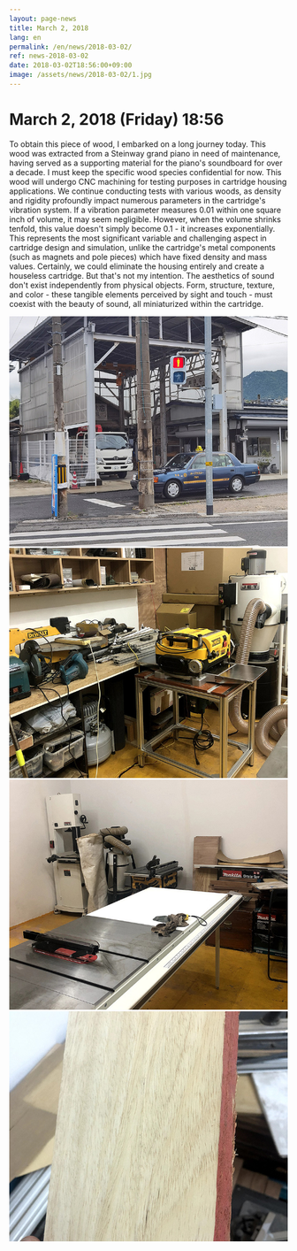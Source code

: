 ```yaml
---
layout: page-news
title: March 2, 2018
lang: en
permalink: /en/news/2018-03-02/
ref: news-2018-03-02
date: 2018-03-02T18:56:00+09:00
image: /assets/news/2018-03-02/1.jpg
---
```



# March 2, 2018 (Friday) 18:56

To obtain this piece of wood, I embarked on a long journey today.
This wood was extracted from a Steinway grand piano in need of maintenance, having served as a supporting material for the piano's soundboard for over a decade. I must keep the specific wood species confidential for now.
This wood will undergo CNC machining for testing purposes in cartridge housing applications.
We continue conducting tests with various woods, as density and rigidity profoundly impact numerous parameters in the cartridge's vibration system. If a vibration parameter measures 0.01 within one square inch of volume, it may seem negligible. However, when the volume shrinks tenfold, this value doesn't simply become 0.1 - it increases exponentially.
This represents the most significant variable and challenging aspect in cartridge design and simulation, unlike the cartridge's metal components (such as magnets and pole pieces) which have fixed density and mass values.
Certainly, we could eliminate the housing entirely and create a houseless cartridge. But that's not my intention.
The aesthetics of sound don't exist independently from physical objects. Form, structure, texture, and color - these tangible elements perceived by sight and touch - must coexist with the beauty of sound, all miniaturized within the cartridge.

![1](/assets/news/2018-03-02/1.jpg)
![2](/assets/news/2018-03-02/2.jpg)
![3](/assets/news/2018-03-02/3.jpg)
![4](/assets/news/2018-03-02/4.jpg)
